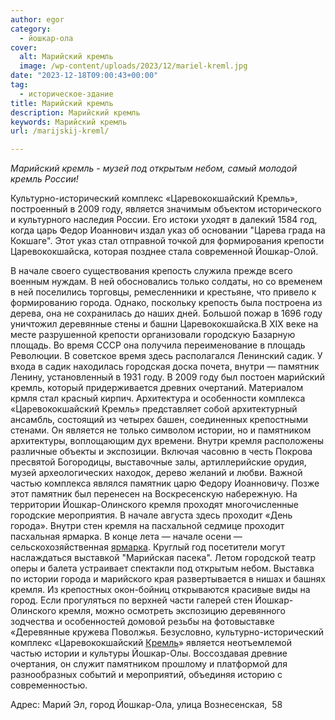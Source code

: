 ```yaml
---
author: egor
category:
  - йошкар-ола
cover:
  alt: Марийский кремль
  image: /wp-content/uploads/2023/12/mariel-kreml.jpg
date: "2023-12-18T09:00:43+00:00"
tag:
  - историческое-здание
title: Марийский кремль
description: Марийский кремль
keywords: Марийский кремль
url: /marijskij-kreml/

---
```

_Марийский кремль \- музей под открытым небом, самый молодой кремль России!_

Культурно-исторический комплекс «Царевококшайский Кремль», построенный в 2009 году, является значимым объектом исторического и культурного наследия России. Его истоки уходят в далекий 1584 год, когда царь Федор Иоаннович издал указ об основании "Царева града на Кокшаге". Этот указ стал отправной точкой для формирования крепости Царевококшайска, которая позднее стала современной Йошкар-Олой.

В начале своего существования крепость служила прежде всего военным нуждам. В ней обосновались только солдаты, но со временем в ней поселились торговцы, ремесленники и крестьяне, что привело к формированию города. Однако, поскольку крепость была построена из дерева, она не сохранилась до наших дней. Большой пожар в 1696 году уничтожил деревянные стены и башни Царевококшайска.В XIX веке на месте разрушенной крепости организовали городскую Базарную площадь. Во время СССР она получила переименование в площадь Революции. В советское время здесь располагался Ленинский садик. У входа в садик находилась городская доска почета, внутри — памятник Ленину, установленный в 1931 году. В 2009 году был постоен марийский кремль, который придерживается древних очертаний. Материалом крмля стал красный кирпич. Архитектура и особенности комплекса «Царевококшайский Кремль» представляет собой архитектурный ансамбль, состоящий из четырех башен, соединенных крепостными стенами. Он является не только символом истории, но и памятником архитектуры, воплощающим дух времени. Внутри кремля расположены различные объекты и экспозиции. Включая часовню в честь Покрова пресвятой Богородицы, выставочные залы, артиллерийские орудия, музей археологических находок, дерево желаний и любви. Важной частью комплекса являлся памятник царю Федору Иоанновичу. Позже этот памятник был перенесен на Воскресенскую набережную. На территории Йошкар-Олинского кремля проходят многочисленные городские мероприятия. В начале августа здесь проходит «День города». Внутри стен кремля на пасхальной седмице проходит пасхальная ярмарка. В конце лета — начале осени — сельскохозяйственная [ярмарка](/selskohozyajstvennaya-yarmarka-v-joshkar-ole/). Круглый год посетители могут наслаждаться выставкой "Марийская пасека". Летом городской театр оперы и балета устраивает спектакли под открытым небом. Выставка по истории города и марийского края развертывается в нишах и башнях кремля. Из крепостных окон-бойниц открываются красивые виды на город. Если прогуляться по верхней части галерей стен Йошкар-Олинского кремля, можно осмотреть экспозицию деревянного зодчества и особенностей домовой резьбы на фотовыставке «Деревянные кружева Поволжья. Безусловно, культурно-исторический комплекс «Царевококшайский [Кремль](https://kreml.online/)» является неотъемлемой частью истории и культуры Йошкар-Олы. Воссоздавая древние очертания, он служит памятником прошлому и платформой для разнообразных событий и мероприятий, объединяя историю с современностью.

Адрес: Марий Эл, город Йошкар-Ола, улица Вознесенская,  58
